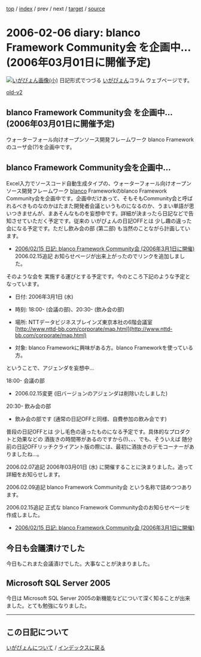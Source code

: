 [top](https://igapyon.github.io/diary/) 
 / [index](https://igapyon.github.io/diary/2006/index.html) 
 / prev 
 / next 
 / [target](https://igapyon.github.io/diary/2006/ig060206.html) 
 / [source](https://github.com/igapyon/diary/blob/gh-pages/2006/ig060206.html.src.md) 

2006-02-06 diary: blanco Framework Community会 を企画中… (2006年03月01日に開催予定)
=====================================================================================================
[![いがぴょん画像(小)](https://igapyon.github.io/diary/images/iga200306s.jpg "いがぴょん")](https://igapyon.github.io/diary/memo/memoigapyon.html) 日記形式でつづる [いがぴょん](https://igapyon.github.io/diary/memo/memoigapyon.html)コラム ウェブページです。

[old-v2](ig060206-orig.html)

## blanco Framework Community会 を企画中… (2006年03月01日に開催予定)

ウォーターフォール向けオープンソース開発フレームワーク blanco Frameworkのユーザ会(?)を企画中です。

## blanco Framework Community会を企画中…

Excel入力でソースコード自動生成タイプの、ウォーターフォール向けオープンソース開発フレームワーク [blanco](http://www.igapyon.jp/blanco/blanco.ja.html)
Frameworkのblanco Framework Community会を企画中です。企画中だけあって、そもそもCommunity会と呼ばれるべきものなのかはたまた開発者会議というものになるのか、うまい単語が思いつきませんが、まあそんなものを妄想中です。詳細が決まったら日記などで告知させていただく予定です。従来の いがぴょんの日記OFFとは 少し趣の違った会になる予定です。ただし飲み会の部 (第二部) も当然のことながら計画しています。

* [2006/02/15 日記: blanco Framework Community会 (2006年3月1日に開催)](ig060215.html)
  2006.02.15追記 お知らせページが出来上がったのでリンクを追加しました。

そのような会を 実施する運びとする予定です。今のところ下記のような予定となっています。

* 日付: 2006年3月1日 (水)
  
* 時刻: 18:00- (会議の部)、20:30- (飲み会の部)
  
* 場所: NTTデータビジネスブレインズ東京本社の6階会議室
  [http://www.nttd-bb.com/corporate/map.html](http://www.nttd-bb.com/corporate/map.html)
  
* 対象: blanco Frameworkに興味がある方。blanco Frameworkを使っている方。

ということで、アジェンダを妄想中…

18:00- 会議の部

* 2006.02.15変更 (旧バージョンのアジェンダは削除いたしました)

20:30- 飲み会の部

* 飲み会の部です (通常の日記OFFと同様、自費参加の飲み会です)

普段の日記OFFとは 少し毛色の違ったものになる予定です。具体的なプロダクトと効果などの 酒抜きの時間帯があるのですから(!)、、、でも、そういえば 随分前の日記OFFリッチクライアント版の際には、最初に酒抜きのデモコーナーがありましたね…。

2006.02.07追記 2006年03月01日 (水) に開催することに決まりました。追って詳細をお知らせします。

2006.02.09追記 blanco Framework Community会 という名称で詰めつつあります。

2006.02.15追記 正式な blanco Framework Community会のお知らせページを作成しました。

* [2006/02/15 日記: blanco Framework Community会 (2006年3月1日に開催)](ig060215.html)

## 今日も会議漬けでした

今日もこれまた会議漬けでした。大事なことが決まりました。

## Microsoft SQL Server 2005

今日は Microsoft SQL Server 2005の新機能などについて深く知ることが出来ました。とても勉強になりました。


----------------------------------------------------------------------------------------------------

## この日記について
[いがぴょんについて](https://igapyon.github.io/diary/memo/memoigapyon.html) / [インデックスに戻る](https://igapyon.github.io/diary/idxall.html)
